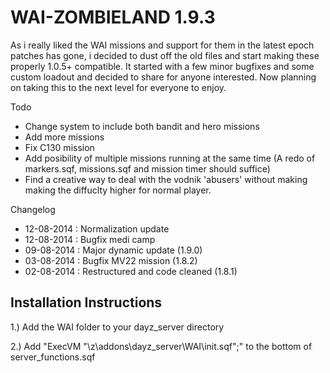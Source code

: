 WAI-ZOMBIELAND 1.9.3
==============

As i really liked the WAI missions and support for them in the latest epoch patches has gone, i decided to dust off the old files and start making these properly 1.0.5+ compatible. It started with a few minor bugfixes and some custom loadout and decided to share for anyone interested. Now planning on taking this to the next level for everyone to enjoy. 

Todo
- Change system to include both bandit and hero missions
- Add more missions
- Fix C130 mission
- Add posibility of multiple missions running at the same time (A redo of markers.sqf, missions.sqf and mission timer should suffice)
- Find a creative way to deal with the vodnik 'abusers' without making making the diffuclty higher for normal player.

Changelog
- 12-08-2014 : Normalization update
- 12-08-2014 : Bugfix medi camp
- 09-08-2014 : Major dynamic update (1.9.0)
- 03-08-2014 : Bugfix MV22 mission (1.8.2)
- 02-08-2014 : Restructured and code cleaned (1.8.1)


## Installation Instructions

1.) Add the WAI folder to your dayz_server directory

2.) Add "ExecVM "\z\addons\dayz_server\WAI\init.sqf";" to the bottom of server_functions.sqf

